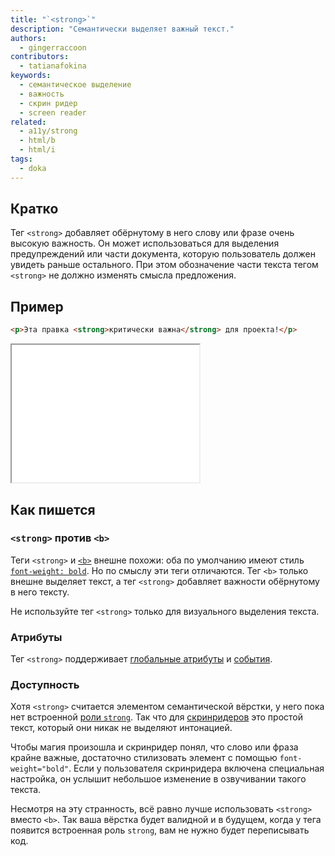 ```yaml
---
title: "`<strong>`"
description: "Семантически выделяет важный текст."
authors:
  - gingerraccoon
contributors:
  - tatianafokina
keywords:
  - семантическое выделение
  - важность
  - скрин ридер
  - screen reader
related:
  - a11y/strong
  - html/b
  - html/i
tags:
  - doka
---
```


## Кратко

Тег `<strong>` добавляет обёрнутому в него слову или фразе очень высокую важность. Он может использоваться для выделения предупреждений или части документа, которую пользователь должен увидеть раньше остального. При этом обозначение части текста тегом `<strong>` не должно изменять смысла предложения.

## Пример

```html
<p>Эта правка <strong>критически важна</strong> для проекта!</p>
```

<iframe title="Как выглядит" src="demos/view/" height="220"></iframe>

## Как пишется
### `<strong>` против `<b>`

Теги `<strong>` и [`<b>`](/html/b/) внешне похожи: оба по умолчанию имеют стиль [`font-weight: bold`](/css/font-weight/). Но по смыслу эти теги отличаются. Тег `<b>` только внешне выделяет текст, а тег `<strong>` добавляет важности обёрнутому в него тексту.

Не используйте тег `<strong>` только для визуального выделения текста.

### Атрибуты

Тег `<strong>` поддерживает [глобальные атрибуты](/html/global-attrs/) и [события](/js/events/).

### Доступность

Хотя `<strong>` считается элементом семантической вёрстки, у него пока нет встроенной [роли `strong`](/a11y/role-strong/). Так что для [скринридеров](/a11y/screenreaders/) это простой текст, который они никак не выделяют интонацией.

Чтобы магия произошла и скринридер понял, что слово или фраза крайне важные, достаточно стилизовать элемент с помощью `font-weight="bold"`. Если у пользователя скринридера включена специальная настройка, он услышит небольшое изменение в озвучивании такого текста.

Несмотря на эту странность, всё равно лучше использовать `<strong>` вместо `<b>`. Так ваша вёрстка будет валидной и в будущем, когда у тега появится встроенная роль `strong`, вам не нужно будет переписывать код.

